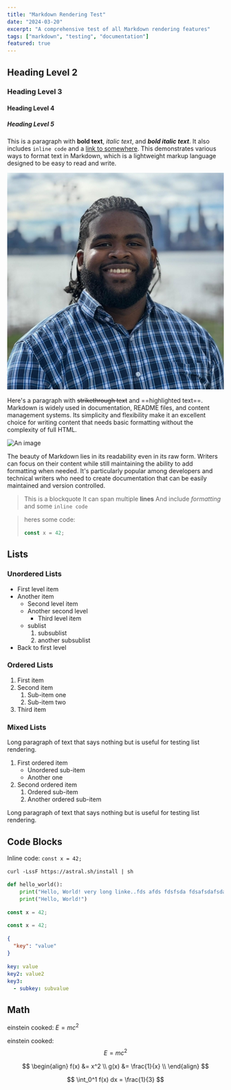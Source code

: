 ```yaml
---
title: "Markdown Rendering Test"
date: "2024-03-20"
excerpt: "A comprehensive test of all Markdown rendering features"
tags: ["markdown", "testing", "documentation"]
featured: true
---
```


## Heading Level 2

### Heading Level 3

#### Heading Level 4

##### Heading Level 5

This is a paragraph with **bold text**, *italic text*, and ***bold italic text***. It also includes `inline code` and a [link to somewhere](https://example.com). This demonstrates various ways to format text in Markdown, which is a lightweight markup language designed to be easy to read and write.

![Another image](../../public/img/profile.jpeg)

Here's a paragraph with ~~strikethrough text~~ and ==highlighted text==. Markdown is widely used in documentation, README files, and content management systems. Its simplicity and flexibility make it an excellent choice for writing content that needs basic formatting without the complexity of full HTML.

![An image](https://images.kabilan108.com/profile.jpeg)

The beauty of Markdown lies in its readability even in its raw form. Writers can focus on their content while still maintaining the ability to add formatting when needed. It's particularly popular among developers and technical writers who need to create documentation that can be easily maintained and version controlled.


> This is a blockquote
> It can span multiple **lines**
> And include *formatting*
> and some `inline code`

> heres some code:
>
> ```typescript
> const x = 42;
> ```

## Lists

### Unordered Lists
- First level item
- Another item
  - Second level item
  - Another second level
    - Third level item
  - sublist
    1. subsublist
    2. another subsublist
- Back to first level

### Ordered Lists
1. First item
2. Second item
   1. Sub-item one
   2. Sub-item two
3. Third item

### Mixed Lists

Long paragraph of text that says nothing but is useful for testing list rendering.

1. First ordered item
   - Unordered sub-item
   - Another one
2. Second ordered item
   1. Ordered sub-item
   2. Another ordered sub-item

Long paragraph of text that says nothing but is useful for testing list rendering.

## Code Blocks

Inline code: `const x = 42;`

```shell
curl -LssF https://astral.sh/install | sh
```

```python
def hello_world():
    print("Hello, World! very long linke..fds afds fdsfsda fdsafsdafsdafsdafasdfsda dfsafdasfsda ")
    print("Hello, World!")
```

```typescript
const x = 42;
```

```javascript
const x = 42;
```

```json
{
  "key": "value"
}
```

```yaml
key: value
key2: value2
key3:
  - subkey: subvalue
```

## Math

einstein cooked: $E = mc^2$

einstein cooked: $$E = mc^2$$

$$
\begin{align}
f(x) &= x^2 \\
g(x) &= \frac{1}{x} \\
\end{align}
$$

$$
\int_0^1 f(x) dx = \frac{1}{3}
$$
